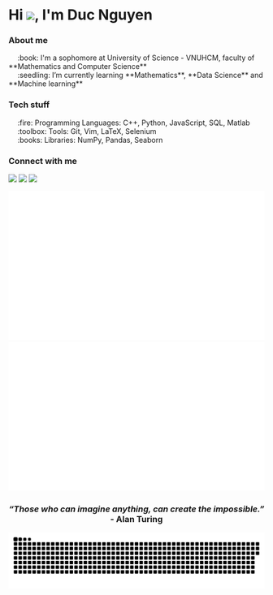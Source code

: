   
<div width="100%" align="left">
<h1>Hi  <img src="https://c.tenor.com/ShTnSrVLePQAAAAi/capoo-bugcat.gif" width="60" />, I'm Duc Nguyen</h1>

  
<div align="left">

### About me
<p> &emsp; :book: I'm a sophomore at University of Science - VNUHCM, faculty of **Mathematics and Computer Science** </br>
&emsp; :seedling: I’m currently learning **Mathematics**, **Data Science** and **Machine learning** </p>

### Tech stuff
  <p> &emsp; :fire: Programming Languages: C++, Python, JavaScript, SQL, Matlab </br>
  &emsp; :toolbox: Tools: Git, Vim, LaTeX, Selenium </br>
  &emsp; :books: Libraries: NumPy, Pandas, Seaborn </p>
  
### Connect with me
  <p>
    <a href="https://fb.com/nguyenduc1511">
      <img src="https://img.shields.io/badge/Facebook-%231877F2.svg?style=for-the-badge&logo=Facebook&logoColor=white"/></a>          
    <a href="https://www.linkedin.com/in/ngntrgduc/">
      <img src="https://img.shields.io/badge/linkedin-%230077B5.svg?style=for-the-badge&logo=linkedin&logoColor=white"/></a>          
    <a href="mailto:trungducnguyen1511@gmail.com">
      <img src="https://img.shields.io/badge/Gmail-D14836?style=for-the-badge&logo=gmail&logoColor=white"/></a>
  </p>

<p align="center">
  <img src="https://github.com/ngntrgduc/github-stats/blob/master/generated/overview.svg">
  <img src="https://github.com/ngntrgduc/github-stats/blob/master/generated/languages.svg">
</p>

<div align="center">
 
 ### ***“Those who can imagine anything, can create the impossible.”*** - Alan Turing
 
 <!-- [![@ngntrgduc's Holopin board](https://holopin.me/ngntrgduc)](https://holopin.io/@ngntrgduc) -->
 
 <div width="100%" align="center">
 
![](https://github.com/ducnguyen1511/ducnguyen1511/blob/output/github-contribution-grid-snake.svg)

